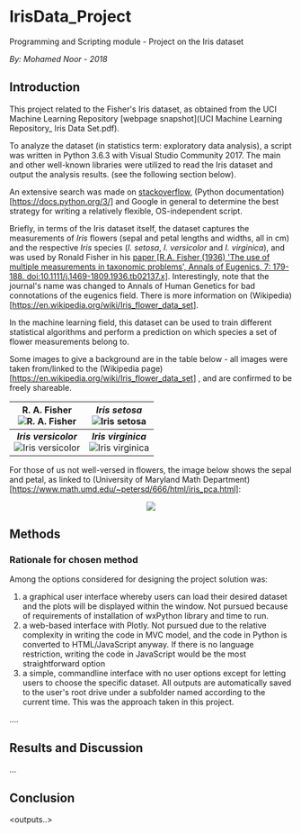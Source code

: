 
# IrisData_Project
Programming and Scripting module - Project on the Iris dataset

*By: Mohamed Noor - 2018*

## Introduction
This project related to the Fisher's Iris dataset, as obtained from the UCI Machine Learning Repository [webpage snapshot](UCI Machine Learning Repository_ Iris Data Set.pdf).

To analyze the dataset (in statistics term: exploratory data analysis), a script was written in Python 3.6.3 with Visual Studio Community 2017. The main and other well-known libraries were utilized to read the Iris dataset and output the analysis results.
(see the following section below).

An extensive search was made on [stackoverflow](https://stackoverflow.com/), (Python documentation)[https://docs.python.org/3/] and Google in general to determine the best strategy for writing a relatively flexible, OS-independent script.

Briefly, in terms of the Iris dataset itself, the dataset captures the measurements of *Iris* flowers (sepal and petal lengths and widths, all in cm) and the respective *Iris* species (*I. setosa*, *I. versicolor* and *I. virginica*), and was used by Ronald Fisher in his [paper [R.A. Fisher (1936) 'The use of multiple measurements in taxonomic problems', Annals of Eugenics, 7: 179-188. doi:10.1111/j.1469-1809.1936.tb02137.x]](https://doi.org/10.1111%2Fj.1469-1809.1936.tb02137.x). Interestingly, note that the journal's name was changed to Annals of Human Genetics for bad connotations of the eugenics field. There is more information on (Wikipedia)[https://en.wikipedia.org/wiki/Iris_flower_data_set].

In the machine learning field, this dataset can be used to train different statistical algorithms and perform a prediction on which species a set of flower measurements belong to.

Some images to give a background are in the table below - all images were taken from/linked to the (Wikipedia page)[https://en.wikipedia.org/wiki/Iris_flower_data_set] , and are confirmed to be freely shareable.


|R. A. Fisher <br>  ![R. A. Fisher](https://upload.wikimedia.org/wikipedia/commons/4/46/R._A._Fischer.jpg)  | *Iris setosa* <br> ![Iris setosa](https://upload.wikimedia.org/wikipedia/commons/thumb/5/56/Kosaciec_szczecinkowaty_Iris_setosa.jpg/180px-Kosaciec_szczecinkowaty_Iris_setosa.jpg) |
|:---:|:---:|
|***Iris versicolor*** <br> ![Iris versicolor](https://upload.wikimedia.org/wikipedia/commons/thumb/4/41/Iris_versicolor_3.jpg/320px-Iris_versicolor_3.jpg)  | ***Iris virginica*** <br> ![Iris virginica](https://upload.wikimedia.org/wikipedia/commons/thumb/9/9f/Iris_virginica.jpg/295px-Iris_virginica.jpg)|

For those of us not well-versed in flowers, the image below shows the sepal and petal, as linked to (University of Maryland Math Department)[https://www.math.umd.edu/~petersd/666/html/iris_pca.html]:

<p align="center">
<img src="https://www.math.umd.edu/~petersd/666/html/iris_with_labels.jpg">
</p>


## Methods

### Rationale for chosen method
Among the options considered for designing the project solution was:
1. a graphical user interface whereby users can load their desired dataset and the plots will be displayed within the window. Not pursued because of requirements of installation of wxPython library and time to run.
2. a web-based interface with Plotly. Not pursued due to the relative complexity in writing the code in MVC model, and the code in Python is converted to HTML/JavaScript anyway. If there is no language restriction, writing the code in JavaScript would be the most straightforward option
3. a simple, commandline interface with no user options except for letting users to choose the specific dataset. All outputs are automatically saved to the user's root drive under a subfolder named according to the current time. This was the approach taken in this project.


....

## Results and Discussion

...

## Conclusion




<outputs..>

<rationale for approach taken...>
